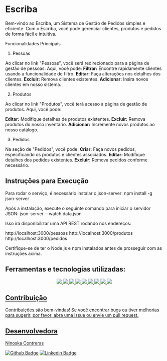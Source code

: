# Escriba

Bem-vindo ao Escriba, um Sistema de Gestão de Pedidos simples e eficiente. Com o Escriba, você pode gerenciar clientes, produtos e pedidos de forma fácil e intuitiva.

Funcionalidades Principais
1. Pessoas
   
Ao clicar no link "Pessoas", você será redirecionado para a página de gestão de pessoas. Aqui, você pode:
**Filtrar:** Encontre rapidamente clientes usando a funcionalidade de filtro.
**Editar:** Faça alterações nos detalhes dos clientes.
**Excluir:** Remova clientes existentes.
**Adicionar:** Insira novos clientes em nosso sistema.

2. Produtos
   
Ao clicar no link "Produtos", você terá acesso à página de gestão de produtos. Aqui, você pode:

**Editar:** Modifique detalhes de produtos existentes.
**Excluir:** Remova produtos do nosso inventário.
**Adicionar:** Incremente novos produtos ao nosso catálogo.


3. Pedidos
   
Na seção de "Pedidos", você pode:
**Criar:** Faça novos pedidos, especificando os produtos e clientes associados.
**Editar:** Modifique detalhes dos pedidos existentes.
**Excluir:** Remova pedidos conforme necessário.


## Instruções para Execução
Para rodar o serviço, é necessário instalar o json-server:
npm install -g json-server

Após a instalação, execute o seguinte comando para iniciar o servidor JSON:
json-server --watch data.json

Isso irá disponibilizar uma API REST rodando nos endereços:

http://localhost:3000/pessoas
http://localhost:3000/produtos
http://localhost:3000/pedidos

Certifique-se de ter o Node.js e npm instalados antes de prosseguir com as instruções acima.

## Ferramentas e tecnologias utilizadas: <br>
<div align="center">
  <a href="https://developer.mozilla.org/en-US/docs/Learn/Getting_started_with_the_web/HTML_basics">
  <img src="https://skillicons.dev/icons?i=html"/>
  <a href="https://developer.mozilla.org/en-US/docs/Web/CSS">
  <img src="https://skillicons.dev/icons?i=css"/>
  <a href="https://developer.mozilla.org/en-US/docs/Learn/JavaScript/First_steps/What_is_JavaScript">
  <img src="https://skillicons.dev/icons?i=js"/>
  <a href="https://git-scm.com/">
  <img src="https://skillicons.dev/icons?i=git"/>
  <a href="https://github.com/">
  <img src="https://skillicons.dev/icons?i=github"/>
  <a href="https://code.visualstudio.com/">
  <img src="https://skillicons.dev/icons?i=vscode"/>
   <a href="https://nodejs.org/en">
  <img src="https://skillicons.dev/icons?i=nodejs"/>

   <a href="https://vuejs.org/">
  <img src="https://skillicons.dev/icons?i=vue"/>
   <a href="https://sass-lang.com/">
  <img src="https://skillicons.dev/icons?i=sass"/>
   </div>

   ## Contribuição
   
Contribuições são bem-vindas! Se você encontrar bugs ou tiver melhorias para sugerir, por favor, abra uma issue ou envie um pull request.

## Desenvolvedora

Ninoska Contreras

[![Github Badge](https://img.shields.io/badge/-Github-000?style=flat-square&logo=Github&logoColor=white&link)](https://github.com/NiEl0503) [![Linkedin Badge](https://img.shields.io/badge/-LinkedIn-blue?style=flat-square&logo=Linkedin&logoColor=white&link)](https://www.linkedin.com/in/ninoska-contreras-86b075129)
